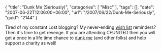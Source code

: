 {
	"title": "Dunk Me (Seriously)",
	"categories": [
		"Misc"
	],
	"tags": [],
	"date": "2007-06-22T12:06:00+06:00",
	"url": "/2007/06/22/Dunk-Me-Seriously",
	"guid": "2144"
}

Tired of my constant Lost blogging? My never-ending <a href="http://www.amazon.com/o/registry/2TCL1D08EZEYE">wish list</a> reminders? Then it's time to get revenge. If you are attending CFUNITED then you will get a once in a life time chance to <a href="http://www.horwith.com/index.cfm/2007/6/22/cfunited2007-dunking-tank-announcement">dunk me</a> (and other folks) and help support a charity as well!